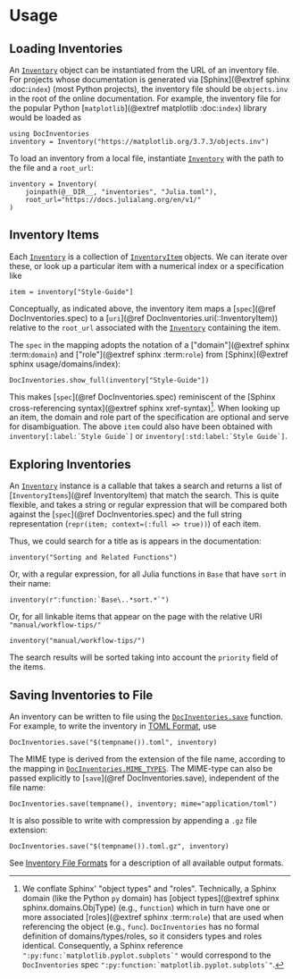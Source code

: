 # Usage


## Loading Inventories

An [`Inventory`](@ref) object can be instantiated from the URL of an inventory file. For projects whose documentation is generated via [Sphinx](@extref sphinx :doc:`index`) (most Python projects), the inventory file should be `objects.inv` in the root of the online documentation. For example, the inventory file for the popular Python [`matplotlib`](@extref matplotlib :doc:`index`) library would be loaded as

```@example usage
using DocInventories
inventory = Inventory("https://matplotlib.org/3.7.3/objects.inv")
```

To load an inventory from a local file, instantiate [`Inventory`](@ref) with the path to the file and a `root_url`:

```@example usage
inventory = Inventory(
    joinpath(@__DIR__, "inventories", "Julia.toml"),
    root_url="https://docs.julialang.org/en/v1/"
)
```

## Inventory Items

Each [`Inventory`](@ref) is a collection of [`InventoryItem`](@ref) objects. We can iterate over these, or look up a particular item with a numerical index or a specification like

```@example usage
item = inventory["Style-Guide"]
```

Conceptually, as indicated above, the inventory item maps a [`spec`](@ref DocInventories.spec) to a [`uri`](@ref DocInventories.uri(::InventoryItem)) relative to the `root_url` associated with the [`Inventory`](@ref) containing the item.

The `spec` in the mapping adopts the notation of a ["domain"](@extref sphinx :term:`domain`) and ["role"](@extref sphinx :term:`role`) from [Sphinx](@extref sphinx usage/domains/index):

```@example usage
DocInventories.show_full(inventory["Style-Guide"])
```

This makes [`spec`](@ref DocInventories.spec) reminiscent of the [Sphinx cross-referencing syntax](@extref sphinx xref-syntax)[^1]. When looking up an item, the domain and role part of the specification are optional and serve for disambiguation. The above `item` could also have been obtained with ```inventory[:label:`Style Guide`]``` or ```inventory[:std:label:`Style Guide`]```.

[^1]: We conflate Sphinx' "object types" and "roles". Technically, a Sphinx domain (like the Python `py` domain) has [object types](@extref sphinx sphinx.domains.ObjType) (e.g., `function`) which in turn have one or more associated [roles](@extref sphinx :term:`role`) that are used when referencing the object (e.g., `func`). `DocInventories` has no formal definition of domains/types/roles, so it considers types and roles identical. Consequently, a Sphinx reference ```":py:func:`matplotlib.pyplot.subplots`"``` would correspond to the `DocInventories` spec ```":py:function:`matplotlib.pyplot.subplots`"```.


## Exploring Inventories

An [`Inventory`](@ref) instance is a callable that takes a search and returns a list of [`InventoryItems`](@ref InventoryItem) that match the search. This is quite flexible, and takes a string or regular expression that will be compared both against the [`spec`](@ref DocInventories.spec) and the full string representation (`repr(item; context=(:full => true))`) of each item.

Thus, we could search for a title as is appears in the documentation:

```@example usage
inventory("Sorting and Related Functions")
```

Or, with a regular expression, for all Julia functions in `Base` that have `sort` in their name:

```@example usage
inventory(r":function:`Base\..*sort.*`")
```

Or, for all linkable items that appear on the page with the relative URI `"manual/workflow-tips/"`

```@example usage
inventory("manual/workflow-tips/")
```

The search results will be sorted taking into account the `priority` field of the items.


## Saving Inventories to File

An inventory can be written to file using the [`DocInventories.save`](@ref) function. For example, to write the inventory in [TOML Format](@ref), use

```@example usage
DocInventories.save("$(tempname()).toml", inventory)
```

The MIME type is derived from the extension of the file name, according to the mapping in [`DocInventories.MIME_TYPES`](@ref). The MIME-type can also be passed explicitly to [`save`](@ref DocInventories.save), independent of the file name:

```@example usage
DocInventories.save(tempname(), inventory; mime="application/toml")
```

It is also possible to write with compression by appending a `.gz` file extension:

```@example usage
DocInventories.save("$(tempname()).toml.gz", inventory)
```

See [Inventory File Formats](@ref) for a description of all available output formats.
